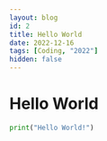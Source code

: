 ```yaml
---
layout: blog
id: 2
title: Hello World
date: 2022-12-16
tags: [Coding, "2022"]
hidden: false
---
```


# Hello World

```py
print("Hello World!")
```
